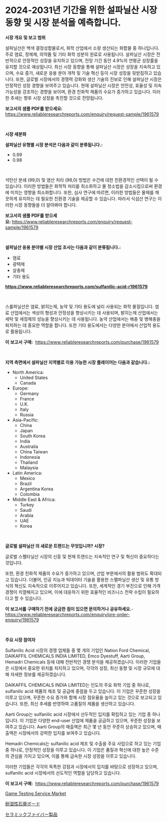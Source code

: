 <p><h1>2024-2031년 기간을 위한 설파닐산 시장 동향 및 시장 분석을 예측합니다.</h1></p><p><strong>시장 개요 및 보고 범위</strong></p>
<p><p>설파닐산은 백색 결정성합물로서, 화학 산업에서 소량 생산되는 화합물 중 하나입니다. 주로 염료, 정제제, 의약품 및 기타 화학 성분의 원료로 사용됩니다. 설파닐산 시장은 전반적으로 안정적인 성장을 유지하고 있으며, 전망 기간 동안 4.9%의 연평균 성장률을 유지할 것으로 예상됩니다. 최신 시장 동향을 통해 설파닐산 시장은 성장을 지속하고 있으며, 수요 증가, 새로운 응용 분야 개척 및 기술 혁신 등이 시장 성장을 뒷받침하고 있습니다. 또한, 글로벌 시장에서의 경쟁력 강화와 생산 기술의 진보로 인해 설파닐산 시장은 안정적인 성장 경향을 보여주고 있습니다. 현재 설파닐산 시장은 안전성, 효율성 및 지속 가능성을 강조하는 경향을 보이며, 환경 친화적 제품의 수요가 증가하고 있습니다. 이러한 추세는 향후 시장 성장을 촉진할 것으로 전망됩니다.</p></p>
<p><strong>보고서의 샘플 PDF를 받으세요:</strong> <a href="https://www.reliableresearchreports.com/enquiry/request-sample/1961579">https://www.reliableresearchreports.com/enquiry/request-sample/1961579</a></p>
<p>&nbsp;</p>
<p><strong>시장 세분화</strong></p>
<p><strong>설파닐산 유형별 시장 분석은 다음과 같이 분류됩니다.:</strong></p>
<p><ul><li>0.99</li><li>0.98</li></ul></p>
<p>&nbsp;</p>
<p><p>석탄산 분쇄 (99,0) 및 염산 처리 (98,0) 방법은 수건에 대한 친환경적인 선택이 될 수 있습니다. 이러한 방법들은 화학적 처리를 최소화하고 물 청소법을 감소시킴으로써 환경에 미치는 영향을 최소화합니다. 또한, 심사 연구에 따르면, 이러한 방법들은 물체를 깨끗하게 유지하는 데 필요한 친환경 기술을 제공할 수 있습니다. 따라서 식섬산 연구는 이러한 시장 동향들을 더 알아봐야 합니다.</p></p>
<p><strong>보고서의 샘플 PDF를 받으세요:</strong>&nbsp;<a href="https://www.reliableresearchreports.com/enquiry/request-sample/1961579">https://www.reliableresearchreports.com/enquiry/request-sample/1961579</a></p>
<p>&nbsp;</p>
<p><strong> 설파닐산 응용 분야별 시장 산업 조사는 다음과 같이 분류됩니다.:</strong></p>
<p><ul><li>염료</li><li>광택제</li><li>살충제</li><li>기타 용도</li></ul></p>
<p><strong><a href="https://www.reliableresearchreports.com/sulfanilic-acid-r1961579">https://www.reliableresearchreports.com/sulfanilic-acid-r1961579</a></strong></p>
<p>&nbsp;</p>
<p><p>스룰파닐산은 염료, 밝히는제, 농약 및 기타 용도에 널리 사용되는 화학 물질입니다. 염료 산업에서는 색상의 형성과 안정성을 향상시키는 데 사용되며, 밝히는제 산업에서는 세탁 및 세정제의 성능을 향상시키는 데 사용됩니다. 농약 산업에서는 해충 및 병해충을 퇴치하는 데 중요한 역할을 합니다. 또한 기타 용도에서는 다양한 분야에서 산업적 용도로 활용됩니다.</p></p>
<p><strong>이 보고서 구매:</strong>&nbsp; <a href="https://www.reliableresearchreports.com/purchase/1961579">https://www.reliableresearchreports.com/purchase/1961579</a></p>
<p>&nbsp;</p>
<p><strong>지역 측면에서 설파닐산 지역별로 이용 가능한 시장 플레이어는 다음과 같습니다.:</strong></p>
<p><ul>
    <li>
        North America:
        <ul>
            <li>United States</li>
            <li>Canada</li>
        </ul>
    </li>
    <li>
        Europe:
        <ul>
            <li>Germany</li>
            <li>France</li>
            <li>U.K.</li>
            <li>Italy</li>
            <li>Russia</li>
        </ul>
    </li>
    <li>
        Asia-Pacific:
        <ul>
            <li>China</li>
            <li>Japan</li>
            <li>South Korea</li>
            <li>India</li>
            <li>Australia</li>
            <li>China Taiwan</li>
            <li>Indonesia</li>
            <li>Thailand</li>
            <li>Malaysia</li>
        </ul>
    </li>
    <li>
        Latin America:
        <ul>
            <li>Mexico</li>
            <li>Brazil</li>
            <li>Argentina Korea</li>
            <li>Colombia</li>
        </ul>
    </li>
    <li>
        Middle East & Africa:
        <ul>
            <li>Turkey</li>
            <li>Saudi</li>
            <li>Arabia</li>
            <li>UAE</li>
            <li>Korea</li>
        </ul>
    </li>
    </ul></p>
<p>&nbsp;</p>
<p><strong>글로벌 설파닐산 의 새로운 트렌드는 무엇입니까? 시장?</strong></p>
<p><p>글로벌 스펠타닐산 시장의 신흥 및 현재 트렌드는 지속적인 연구 및 혁신이 중요하다는 것입니다. </p><p>또한, 환경 친화적 제품의 수요가 증가하고 있으며, 산업 부문에서의 활용 범위도 확대되고 있습니다. 더불어, 인공 지능과 빅데이터 기술을 활용한 스펠파닐산 생산 및 유통 방식의 혁신도 지속적으로 이루어지고 있습니다. 또한, 세계적인 경기 부진으로 인해 가격 경쟁이 치열해지고 있으며, 이에 대응하기 위한 효율적인 비즈니스 전략 수립이 필요하다고 할 수 있습니다.</p></p>
<p><strong>이 보고서를 구매하기 전에 궁금한 점이 있으면 문의하거나 공유하세요.</strong>- <a href="https://www.reliableresearchreports.com/enquiry/pre-order-enquiry/1961579">https://www.reliableresearchreports.com/enquiry/pre-order-enquiry/1961579</a></p>
<p>&nbsp;</p>
<p><strong>주요 시장 참여자</strong></p>
<p><p>Sulfanilic Acid 시장의 경쟁 업체들 중 몇 개의 기업인 Nation Ford Chemical, DAIKAFFIL CHEMICALS INDIA LIMITED, Emco Dyestuff, Aarti Group, Hemadri Chemicals 등에 대해 전반적인 경쟁 분석을 제공하겠습니다. 이러한 기업들은 시장에서 중요한 위치를 차지하고 있으며, 각각의 성장, 최신 동향 및 시장 규모에 대해 자세한 정보를 제공하겠습니다.</p><p>DAIKAFFIL CHEMICALS INDIA LIMITED는 인도의 주요 화학 기업 중 하나로, sulfanilic acid 제품의 제조 및 공급에 중점을 두고 있습니다. 이 기업은 꾸준한 성장을 이루고 있으며, 꾸준한 수요 증가와 함께 시장 점유율을 높이고 있는 것으로 보고되고 있습니다. 또한, 최신 추세를 반영하여 고품질의 제품을 생산하고 있습니다.</p><p>Aarti Group는 sulfanilic acid 시장에서 선두적인 입지를 확립하고 있는 기업 중 하나입니다. 이 기업은 다양한 end-user 산업에 제품을 공급하고 있으며, 꾸준한 성장을 보여주고 있습니다. Aarti Group의 매출액은 최근 몇 년 동안 꾸준히 상승하고 있으며, 매출액은 시장에서의 강력한 입지를 보여주고 있습니다.</p><p>Hemadri Chemicals는 sulfanilic acid 제조 및 수출을 주요 사업으로 하고 있는 기업 중 하나로, 안정적인 성장을 이루고 있습니다. 이 기업은 품질과 혁신에 대한 높은 수준의 관심을 가지고 있으며, 이를 통해 급속한 시장 성장을 이루고 있습니다.</p><p>이러한 기업들은 각각의 독특한 강점과 시장에서의 입지를 바탕으로 성장하고 있으며, sulfanilic acid 시장에서의 선도적인 역할을 담당하고 있습니다.</p></p>
<p><strong>이 보고서 구매:</strong>&nbsp;&nbsp;<a href="https://www.reliableresearchreports.com/purchase/1961579">https://www.reliableresearchreports.com/purchase/1961579</a></p>
<p><p><a href="https://github.com/mbisetmhermsr/Market-Research-Report-List-2/blob/main/game-testing-service-market.md">Game Testing Service Market</a></p><p><a href="https://github.com/laurenreichert/Market-Research-Report-List-1/blob/main/279139825088.md">耐湿性石膏ボード</a></p><p><a href="https://github.com/RodHoppe07/Market-Research-Report-List-1/blob/main/511648325089.md">セラミックファイバー製品</a></p></p>